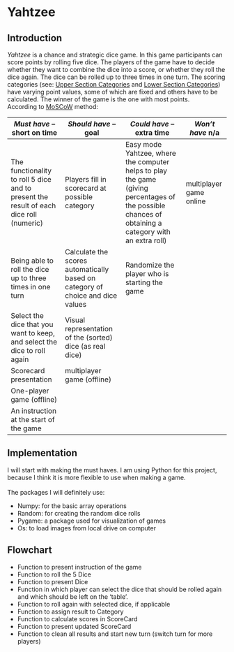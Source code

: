 
<h1>Yahtzee</h1>
<h2>Introduction</h2>

*Yahtzee* is a chance and strategic dice game. In this game participants can score points by rolling five dice. The players of the game have to decide whether they want to combine the dice into a score, or whether they roll the dice again. The dice can be rolled up to three times in one turn. The scoring categories (see: [Upper Section Categories](https://en.wikipedia.org/wiki/Yahtzee#Upper_section) and [Lower Section Categories](https://en.wikipedia.org/wiki/Yahtzee#Lower_section)) have varying point values, some of which are fixed and others have to be calculated. The winner of the game is the one with most points.
<br/>
According to [MoSCoW](https://en.wikipedia.org/wiki/MoSCoW_method) method: 

*Must have* – short on time| *Should have* – goal  | *Could have* – extra time  | *Won’t have* n/a  
--------------|-------------------|-------------------|-------------------
The functionality to roll 5 dice and to present the result of each dice roll (numeric)  | Players fill in scorecard at possible category  | Easy mode Yahtzee, where the computer helps to play the game (giving percentages of the possible chances of obtaining a category with an extra roll)| multiplayer game online
Being able to roll the dice up to three times in one turn  | Calculate the scores automatically based on category of choice and dice values  | Randomize the player who is starting the game  |
Select the dice that you want to keep, and select the dice to roll again  |Visual representation of the (sorted) dice (as real dice)  ||
Scorecard presentation  | multiplayer game (offline)||
One-player game (offline)  |||
An instruction at the start of the game|||



<h2>Implementation</h2>
I will start with making the must haves. I am using Python for this project, because I think it is more flexible to use when making a game.
<br/><br/>
The packages I will definitely use:

 - Numpy: for the basic array operations   
 - Random: for creating the random dice rolls 
- Pygame: a package used for visualization of games
- Os: to load images from local drive on computer

<h2>Flowchart</h2>

 - Function to present instruction of the game
 - Function to roll the 5 Dice
 - Function to present Dice
 - Function in which player can select the dice that should be rolled again and which      should be left on the ‘table’.
 - Function to roll again with selected dice, if applicable
 - Function to assign result to Category
 - Function to calculate scores in ScoreCard
 - Function to present updated ScoreCard
 - Function to clean all results and start new turn (switch turn for more players)